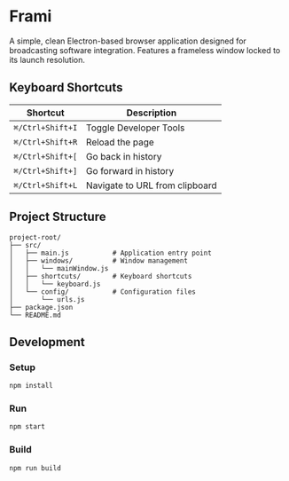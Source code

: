 # Frami

A simple, clean Electron-based browser application designed for broadcasting software integration. Features a frameless window locked to its launch resolution.

## Keyboard Shortcuts

| Shortcut         | Description                    |
| ---------------- | ------------------------------ |
| `⌘/Ctrl+Shift+I` | Toggle Developer Tools         |
| `⌘/Ctrl+Shift+R` | Reload the page                |
| `⌘/Ctrl+Shift+[` | Go back in history             |
| `⌘/Ctrl+Shift+]` | Go forward in history          |
| `⌘/Ctrl+Shift+L` | Navigate to URL from clipboard |

## Project Structure

```
project-root/
├── src/
│   ├── main.js           # Application entry point
│   ├── windows/          # Window management
│   │   └── mainWindow.js
│   ├── shortcuts/        # Keyboard shortcuts
│   │   └── keyboard.js
│   └── config/           # Configuration files
│       └── urls.js
├── package.json
└── README.md
```

## Development

### Setup

```bash
npm install
```

### Run

```bash
npm start
```

### Build

```bash
npm run build
```
